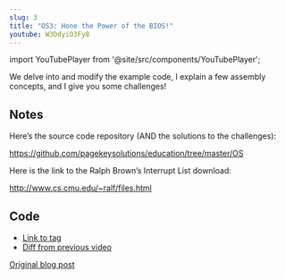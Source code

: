 ```yaml
---
slug: 3
title: "OS3: Hone the Power of the BIOS!"
youtube: W3DdyiO3Fy8
---
```


import YouTubePlayer from '@site/src/components/YouTubePlayer';

<YouTubePlayer youtubeLink={frontmatter.youtube} />

We delve into and modify the example code, I explain a few assembly concepts, and I give you some challenges!

<!--truncate-->

## Notes

Here’s the source code repository (AND the solutions to the challenges):

<https://github.com/pagekeysolutions/education/tree/master/OS>

Here is the link to the Ralph Brown’s Interrupt List download:

<http://www.cs.cmu.edu/~ralf/files.html>

## Code

- [Link to tag](https://github.com/pagekeysolutions/pkos/releases/tag/vid%2Fos003)
- [Diff from previous video](https://github.com/pagekeysolutions/pkos/compare/vid/os002..vid/os003)

[Original blog post](/blog/pkos/3-hone-power-bios)